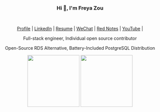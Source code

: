 
<div align="center">
    <h3>Hi 👋, I'm <a>Freya Zou </a></h3>
    <br>
    <p align="center">
        <a href=""><span>Profile</span></a> |
        <a href="https://www.linkedin.com/in/freya-zou-068615252/"><span>LinkedIn</span></a> |
        <a href=""><span>Resume</span></a> |
        <a href=""><span>WeChat</span></a> |
        <a href=""><span>Red Notes</span></a> |
        <a href="https://www.youtube.com/@SuzyZou1998"><span>YouTube</span></a> |
    </p>
    <p> Full-stack engineer, Individual open source contributor</p>
    <p> Open-Source RDS Alternative, Battery-Included PostgreSQL Distribution</p>
    <p>
        <img src="https://github-readme-stats.vercel.app/api?username=Freya-Lee-Zou&count_private=true&theme=shadow_blue&show_icons=true&rank_icon=github" height="165" />
        <img src="https://github-readme-stats.vercel.app/api/top-langs/?username=Freya-Lee-Zou&hide=css,html&theme=shadow_blue" height="165" />
    </p>
</div>
